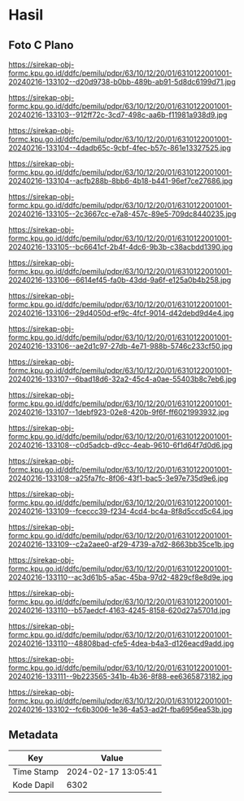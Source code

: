# Hasil

## Foto C Plano

https://sirekap-obj-formc.kpu.go.id/ddfc/pemilu/pdpr/63/10/12/20/01/6310122001001-20240216-133102--d20d9738-b0bb-489b-ab91-5d8dc6199d71.jpg

https://sirekap-obj-formc.kpu.go.id/ddfc/pemilu/pdpr/63/10/12/20/01/6310122001001-20240216-133103--912ff72c-3cd7-498c-aa6b-f11981a938d9.jpg

https://sirekap-obj-formc.kpu.go.id/ddfc/pemilu/pdpr/63/10/12/20/01/6310122001001-20240216-133104--4dadb65c-9cbf-4fec-b57c-861e13327525.jpg

https://sirekap-obj-formc.kpu.go.id/ddfc/pemilu/pdpr/63/10/12/20/01/6310122001001-20240216-133104--acfb288b-8bb6-4b18-b441-96ef7ce27686.jpg

https://sirekap-obj-formc.kpu.go.id/ddfc/pemilu/pdpr/63/10/12/20/01/6310122001001-20240216-133105--2c3667cc-e7a8-457c-89e5-709dc8440235.jpg

https://sirekap-obj-formc.kpu.go.id/ddfc/pemilu/pdpr/63/10/12/20/01/6310122001001-20240216-133105--bc6641cf-2b4f-4dc6-9b3b-c38acbdd1390.jpg

https://sirekap-obj-formc.kpu.go.id/ddfc/pemilu/pdpr/63/10/12/20/01/6310122001001-20240216-133106--6614ef45-fa0b-43dd-9a6f-e125a0b4b258.jpg

https://sirekap-obj-formc.kpu.go.id/ddfc/pemilu/pdpr/63/10/12/20/01/6310122001001-20240216-133106--29d4050d-ef9c-4fcf-9014-d42debd9d4e4.jpg

https://sirekap-obj-formc.kpu.go.id/ddfc/pemilu/pdpr/63/10/12/20/01/6310122001001-20240216-133106--ae2d1c97-27db-4e71-988b-5746c233cf50.jpg

https://sirekap-obj-formc.kpu.go.id/ddfc/pemilu/pdpr/63/10/12/20/01/6310122001001-20240216-133107--6bad18d6-32a2-45c4-a0ae-55403b8c7eb6.jpg

https://sirekap-obj-formc.kpu.go.id/ddfc/pemilu/pdpr/63/10/12/20/01/6310122001001-20240216-133107--1debf923-02e8-420b-9f6f-ff6021993932.jpg

https://sirekap-obj-formc.kpu.go.id/ddfc/pemilu/pdpr/63/10/12/20/01/6310122001001-20240216-133108--c0d5adcb-d9cc-4eab-9610-6f1d64f7d0d6.jpg

https://sirekap-obj-formc.kpu.go.id/ddfc/pemilu/pdpr/63/10/12/20/01/6310122001001-20240216-133108--a25fa7fc-8f06-43f1-bac5-3e97e735d9e6.jpg

https://sirekap-obj-formc.kpu.go.id/ddfc/pemilu/pdpr/63/10/12/20/01/6310122001001-20240216-133109--fceccc39-f234-4cd4-bc4a-8f8d5ccd5c64.jpg

https://sirekap-obj-formc.kpu.go.id/ddfc/pemilu/pdpr/63/10/12/20/01/6310122001001-20240216-133109--c2a2aee0-af29-4739-a7d2-8663bb35ce1b.jpg

https://sirekap-obj-formc.kpu.go.id/ddfc/pemilu/pdpr/63/10/12/20/01/6310122001001-20240216-133110--ac3d61b5-a5ac-45ba-97d2-4829cf8e8d9e.jpg

https://sirekap-obj-formc.kpu.go.id/ddfc/pemilu/pdpr/63/10/12/20/01/6310122001001-20240216-133110--b57aedcf-4163-4245-8158-620d27a5701d.jpg

https://sirekap-obj-formc.kpu.go.id/ddfc/pemilu/pdpr/63/10/12/20/01/6310122001001-20240216-133110--48808bad-cfe5-4dea-b4a3-d126eacd9add.jpg

https://sirekap-obj-formc.kpu.go.id/ddfc/pemilu/pdpr/63/10/12/20/01/6310122001001-20240216-133111--9b223565-341b-4b36-8f88-ee6365873182.jpg

https://sirekap-obj-formc.kpu.go.id/ddfc/pemilu/pdpr/63/10/12/20/01/6310122001001-20240216-133102--fc6b3006-1e36-4a53-ad2f-fba6956ea53b.jpg


## Metadata

| Key        | Value               |
| ---------- | ------------------- |
| Time Stamp | 2024-02-17 13:05:41 |
| Kode Dapil | 6302                |



